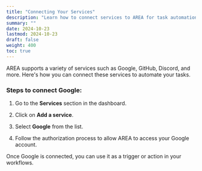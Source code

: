 ```yaml
---
title: "Connecting Your Services"
description: "Learn how to connect services to AREA for task automation."
summary: ""
date: 2024-10-23
lastmod: 2024-10-23
draft: false
weight: 400
toc: true
---
```


AREA supports a variety of services such as Google, GitHub, Discord, and more. Here's how you can connect these services to automate your tasks.

### Steps to connect Google:
1. Go to the **Services** section in the dashboard.

2. Click on **Add a service**.

3. Select **Google** from the list.

4. Follow the authorization process to allow AREA to access your Google account.

Once Google is connected, you can use it as a trigger or action in your workflows.